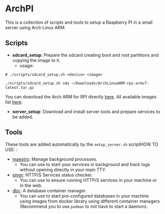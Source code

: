 # ArchPI

This is a collection of scripts and tools to setup a Raspberry PI in a small server using Arch Linux ARM.

## Scripts

- **sdcard_setup**: Prepare the sdcard creating boot and root partitions and copying the image to it.
  - usage:

```shell
# ./scripts/sdcard_setup.sh <device> <image>

./scripts/sdcard_setup.sh sdx ~/Downloads/ArchLinuxARM-rpi-armv7-latest.tar.gz
```

You can download the Arch ARM for RPI directly [here](http://os.archlinuxarm.org/os/ArchLinuxARM-rpi-armv7-latest.tar.gz).
All available images list [here](https://archlinuxarm.org/about/downloads).

- **server_setup**: Download and install server tools and prepare services to be added.

## Tools

These tools are added automatically by the `setup_server.sh` scriptHOW TO USE: :

- [maestro](https://github.com/Raisess/maestro): Manage background processes.
  - You can use to start your services in background and track logs without opening directly in your main TTY.
- [pingr](https://github.com/Raisess/pingr): HTTP/S Services status checker.
  - You can use to ensure running HTTP/S services in your machine or in the web.
- [dbc](https://github.com/Raisess/dbc): A database container manager.
  - You can use to start pre-configured databases in your machine using images from docker library using different container managers
   (Recommend you to use `podman` to not have to start a daemon).
